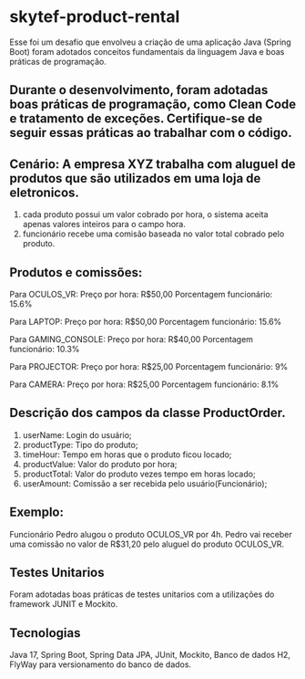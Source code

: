 # skytef-product-rental

Esse foi um desafio que envolveu a criação de uma aplicação Java (Spring Boot) foram adotados conceitos fundamentais da linguagem Java e boas práticas de programação.

## Durante o desenvolvimento, foram adotadas boas práticas de programação, como Clean Code e tratamento de exceções. Certifique-se de seguir essas práticas ao trabalhar com o código.

## Cenário: A empresa XYZ trabalha com aluguel de produtos que são utilizados em uma loja de eletronicos.

1. cada produto possui um valor cobrado por hora, o sistema aceita apenas valores inteiros para o campo hora.
2. funcionário recebe uma comisão baseada no valor total cobrado pelo produto.

## Produtos e comissões:
Para OCULOS_VR:
Preço por hora: R$50,00
Porcentagem funcionário: 15.6%

Para LAPTOP:
Preço por hora: R$50,00
Porcentagem funcionário: 15.6%

Para GAMING_CONSOLE:
Preço por hora: R$40,00
Porcentagem funcionário: 10.3%

Para PROJECTOR:
Preço por hora: R$25,00
Porcentagem funcionário: 9%

Para CAMERA:
Preço por hora: R$25,00
Porcentagem funcionário: 8.1%

## Descrição dos campos da classe ProductOrder.
1. userName: Login do usuário;
1. productType: Tipo do produto;
1. timeHour: Tempo em horas que o produto ficou locado;
1. productValue: Valor do produto por hora;
1. productTotal: Valor do produto vezes tempo em horas locado;
1. userAmount: Comissão a ser recebida pelo usuário(Funcionário);

## Exemplo:
Funcionário Pedro alugou o produto OCULOS_VR por 4h.
Pedro vai receber uma comissão no valor de R$31,20 pelo aluguel do produto OCULOS_VR.

## Testes Unitarios
Foram adotadas boas práticas de testes unitarios com a utilizações do framework JUNIT e Mockito.

## Tecnologias
Java 17, Spring Boot, Spring Data JPA, JUnit, Mockito, Banco de dados H2, FlyWay para versionamento do banco de dados.
